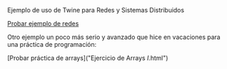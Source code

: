 Ejemplo de uso de Twine para Redes y Sistemas Distribuidos

[Probar ejemplo de redes](RySD.html)

Otro ejemplo un poco más serio y avanzado que hice en vacaciones para una práctica de programación:

[Probar práctica de arrays]("Ejercicio de Arrays _I_.html")

